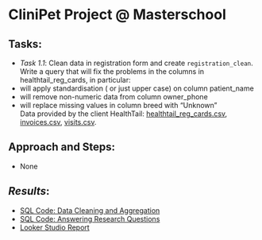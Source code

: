 # CliniPet Project @ Masterschool

## **Tasks**:
- *Task 1.1*:
  Clean data in registration form and create `registration_clean`.  
  Write a query that will fix the problems in the columns in healthtail_reg_cards, in particular: 
 - will apply standardisation ( or just upper case)  on column patient_name
 - will remove non-numeric data from column owner_phone
 - will replace missing values in column breed with “Unknown”  
Data provided by the client HealthTail: [healthtail_reg_cards.csv](https://github.com/armandaslid/clinipet_project/blob/main/project_files/healthtail_reg_cards.csv), [invoices.csv](https://github.com/armandaslid/clinipet_project/blob/main/project_files/invoices.csv), [visits.csv](https://github.com/armandaslid/clinipet_project/blob/main/project_files/visits.csv).

## **Approach and Steps**:
- None


## *Results*:
- [SQL Code: Data Cleaning and Aggregation](404)
- [SQL Code: Answering Research Questions](404)
- [Looker Studio Report](404)
